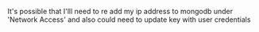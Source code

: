 It's possible that I'lll need to re add my ip address to mongodb under 'Network Access' and also could need to update key with user credentials

